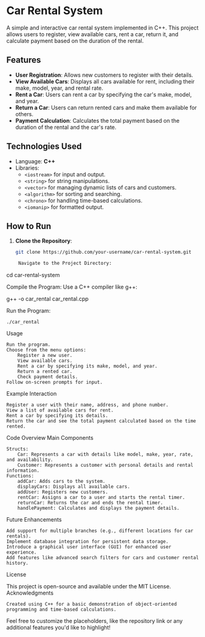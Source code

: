 # Car Rental System

A simple and interactive car rental system implemented in C++. This project allows users to register, view available cars, rent a car, return it, and calculate payment based on the duration of the rental.

## Features
- **User Registration**: Allows new customers to register with their details.
- **View Available Cars**: Displays all cars available for rent, including their make, model, year, and rental rate.
- **Rent a Car**: Users can rent a car by specifying the car's make, model, and year.
- **Return a Car**: Users can return rented cars and make them available for others.
- **Payment Calculation**: Calculates the total payment based on the duration of the rental and the car's rate.

## Technologies Used
- Language: **C++**
- Libraries:
  - `<iostream>` for input and output.
  - `<string>` for string manipulations.
  - `<vector>` for managing dynamic lists of cars and customers.
  - `<algorithm>` for sorting and searching.
  - `<chrono>` for handling time-based calculations.
  - `<iomanip>` for formatted output.

## How to Run
1. **Clone the Repository**:
   ```bash
   git clone https://github.com/your-username/car-rental-system.git

    Navigate to the Project Directory:

cd car-rental-system

Compile the Program: Use a C++ compiler like g++:

g++ -o car_rental car_rental.cpp

Run the Program:

    ./car_rental

Usage

    Run the program.
    Choose from the menu options:
        Register a new user.
        View available cars.
        Rent a car by specifying its make, model, and year.
        Return a rented car.
        Check payment details.
    Follow on-screen prompts for input.

Example Interaction

    Register a user with their name, address, and phone number.
    View a list of available cars for rent.
    Rent a car by specifying its details.
    Return the car and see the total payment calculated based on the time rented.

Code Overview
Main Components

    Structs:
        Car: Represents a car with details like model, make, year, rate, and availability.
        Customer: Represents a customer with personal details and rental information.
    Functions:
        addCar: Adds cars to the system.
        displayCars: Displays all available cars.
        addUser: Registers new customers.
        rentCar: Assigns a car to a user and starts the rental timer.
        returnCar: Returns the car and ends the rental timer.
        handlePayment: Calculates and displays the payment details.

Future Enhancements

    Add support for multiple branches (e.g., different locations for car rentals).
    Implement database integration for persistent data storage.
    Introduce a graphical user interface (GUI) for enhanced user experience.
    Add features like advanced search filters for cars and customer rental history.

License

This project is open-source and available under the MIT License.
Acknowledgments

    Created using C++ for a basic demonstration of object-oriented programming and time-based calculations.


Feel free to customize the placeholders, like the repository link or any additional features you'd like to highlight!
